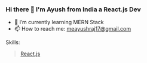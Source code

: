 ### Hi there 👋 I'm Ayush from India a React.js Dev

- 🌱 I’m currently learning MERN Stack
- 📫 How to reach me: meayushraj17@gmail.com

Skills:
> [React.js](https://upload.wikimedia.org/wikipedia/commons/a/a7/React-icon.svg)

